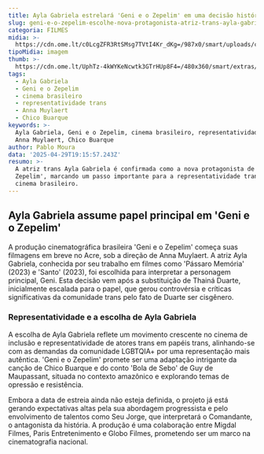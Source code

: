```yaml
---
title: Ayla Gabriela estrelará 'Geni e o Zepelim' em uma decisão histórica de casting
slug: geni-e-o-zepelim-escolhe-nova-protagonista-atriz-trans-ayla-gabriela
categoria: FILMES
midia: >-
  https://cdn.ome.lt/c0LcgZFR3RtSMsg7TVtI4Kr_dKg=/987x0/smart/uploads/conteudo/fotos/Atriz_Ayla_Gabriela.jpeg
tipoMidia: imagem
thumb: >-
  https://cdn.ome.lt/UphTz-4kWYKeNcwtk3GTrHUp8F4=/480x360/smart/extras/conteudos/Atriz_Ayla_Gabriela.jpeg
tags:
  - Ayla Gabriela
  - Geni e o Zepelim
  - cinema brasileiro
  - representatividade trans
  - Anna Muylaert
  - Chico Buarque
keywords: >-
  Ayla Gabriela, Geni e o Zepelim, cinema brasileiro, representatividade trans,
  Anna Muylaert, Chico Buarque
author: Pablo Moura
data: '2025-04-29T19:15:57.243Z'
resumo: >-
  A atriz trans Ayla Gabriela é confirmada como a nova protagonista de 'Geni e o
  Zepelim', marcando um passo importante para a representatividade trans no
  cinema brasileiro.
---
```


## Ayla Gabriela assume papel principal em 'Geni e o Zepelim'

A produção cinematográfica brasileira 'Geni e o Zepelim' começa suas filmagens em breve no Acre, sob a direção de Anna Muylaert. A atriz Ayla Gabriela, conhecida por seu trabalho em filmes como 'Pássaro Memória' (2023) e 'Santo' (2023), foi escolhida para interpretar a personagem principal, Geni. Esta decisão vem após a substituição de Thainá Duarte, inicialmente escalada para o papel, que gerou controvérsia e críticas significativas da comunidade trans pelo fato de Duarte ser cisgênero.

### Representatividade e a escolha de Ayla Gabriela

A escolha de Ayla Gabriela reflete um movimento crescente no cinema de inclusão e representatividade de atores trans em papéis trans, alinhando-se com as demandas da comunidade LGBTQIA+ por uma representação mais autêntica. 'Geni e o Zepelim' promete ser uma adaptação intrigante da canção de Chico Buarque e do conto 'Bola de Sebo' de Guy de Maupassant, situada no contexto amazônico e explorando temas de opressão e resistência.

Embora a data de estreia ainda não esteja definida, o projeto já está gerando expectativas altas pela sua abordagem progressista e pelo envolvimento de talentos como Seu Jorge, que interpretará o Comandante, o antagonista da história. A produção é uma colaboração entre Migdal Filmes, Paris Entretenimento e Globo Filmes, prometendo ser um marco na cinematografia nacional.
